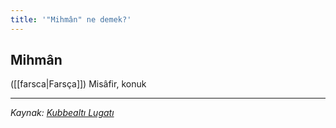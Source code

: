 ```yaml
---
title: '"Mihmân" ne demek?'
---
```


## Mihmân
([[farsca|Farsça]]) Misâfir, konuk

---
*Kaynak: [Kubbealtı Lugatı](https://www.lugatim.com/s/Mihmân)*